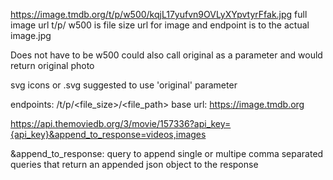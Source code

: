 https://image.tmdb.org/t/p/w500/kqjL17yufvn9OVLyXYpvtyrFfak.jpg
full image url t/p/ w500 is file size url for image and endpoint is to the actual image.jpg

Does not have to be w500 could also call original as a parameter and would return original photo

svg icons or .svg suggested to use 'original' parameter

endpoints: /t/p/<file_size>/<file_path>
base url: https://image.tmdb.org

https://api.themoviedb.org/3/movie/157336?api_key={api_key}&append_to_response=videos,images

&append_to_response: query to append single or multipe comma separated queries that return an appended json object to the response